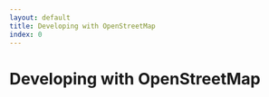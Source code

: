 ```yaml
---
layout: default
title: Developing with OpenStreetMap 
index: 0
---
```


Developing with OpenStreetMap
=============================
